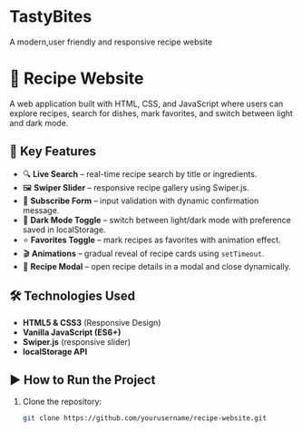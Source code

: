 # TastyBites
A modern,user friendly and responsive recipe website
# 🍴 Recipe Website

A web application built with HTML, CSS, and JavaScript where users can explore recipes, search for dishes, mark favorites, and switch between light and dark mode.

## 🚀 Key Features

- 🔍 **Live Search** – real-time recipe search by title or ingredients.  
- 🖼️ **Swiper Slider** – responsive recipe gallery using Swiper.js.  
- 📩 **Subscribe Form** – input validation with dynamic confirmation message.  
- 🌙 **Dark Mode Toggle** – switch between light/dark mode with preference saved in localStorage.  
- ⭐ **Favorites Toggle** – mark recipes as favorites with animation effect.  
- 🎬 **Animations** – gradual reveal of recipe cards using `setTimeout`.  
- 📖 **Recipe Modal** – open recipe details in a modal and close dynamically.  

## 🛠️ Technologies Used

- **HTML5 & CSS3** (Responsive Design)  
- **Vanilla JavaScript (ES6+)**  
- **Swiper.js** (responsive slider)  
- **localStorage API**

## ▶️ How to Run the Project

1. Clone the repository:  
   ```bash
   git clone https://github.com/yourusername/recipe-website.git
